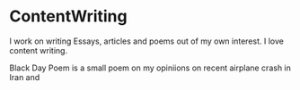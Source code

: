 # ContentWriting
I work on writing Essays, articles and poems out of my own interest. I love content writing.

Black Day Poem is a small poem on my opiniions on recent airplane crash in Iran and 
